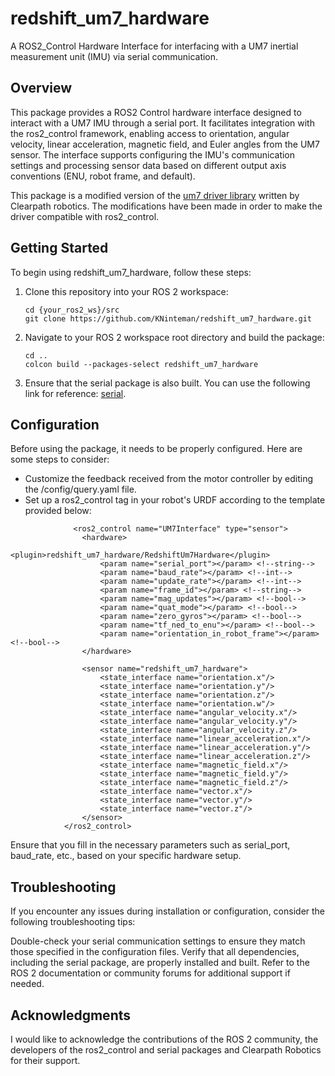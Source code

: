 # redshift_um7_hardware
A ROS2_Control Hardware Interface for interfacing with a UM7 inertial measurement unit (IMU) via serial communication.

## Overview
This package provides a ROS2 Control hardware interface designed to interact with a UM7 IMU through a serial port. It facilitates integration with the ros2_control framework, enabling access to orientation, angular velocity, linear acceleration, magnetic field, and Euler angles from the UM7 sensor. The interface supports configuring the IMU's communication settings and processing sensor data based on different output axis conventions (ENU, robot frame, and default).

This package is a modified version of the [um7 driver library](https://github.com/ros-drivers/um7/tree/ros2) written by Clearpath robotics. The modifications have been made in order to make the driver compatible with ros2_control.

## Getting Started
To begin using redshift_um7_hardware, follow these steps:

1. Clone this repository into your ROS 2 workspace:
   ```
   cd {your_ros2_ws}/src
   git clone https://github.com/KNinteman/redshift_um7_hardware.git
   ```
2. Navigate to your ROS 2 workspace root directory and build the package:
   ```
   cd ..
   colcon build --packages-select redshift_um7_hardware
   ```
3. Ensure that the serial package is also built. You can use the following link for reference: [serial](https://github.com/wjwwood/serial/tree/ros2?tab=MIT-1-ov-file).

## Configuration
Before using the package, it needs to be properly configured. Here are some steps to consider:

- Customize the feedback received from the motor controller by editing the /config/query.yaml file.
- Set up a ros2_control tag in your robot's URDF according to the template provided below:
```
              <ros2_control name="UM7Interface" type="sensor">
                <hardware>
                    <plugin>redshift_um7_hardware/RedshiftUm7Hardware</plugin>
                    <param name="serial_port"></param> <!--string-->
                    <param name="baud_rate"></param> <!--int-->
                    <param name="update_rate"></param> <!--int-->
                    <param name="frame_id"></param> <!--string-->
                    <param name="mag_updates"></param> <!--bool-->
                    <param name="quat_mode"></param> <!--bool-->
                    <param name="zero_gyros"></param> <!--bool-->
                    <param name="tf_ned_to_enu"></param> <!--bool-->
                    <param name="orientation_in_robot_frame"></param> <!--bool-->
                </hardware>

                <sensor name="redshift_um7_hardware">
                    <state_interface name="orientation.x"/>
                    <state_interface name="orientation.y"/>
                    <state_interface name="orientation.z"/>
                    <state_interface name="orientation.w"/>
                    <state_interface name="angular_velocity.x"/>
                    <state_interface name="angular_velocity.y"/>
                    <state_interface name="angular_velocity.z"/>
                    <state_interface name="linear_acceleration.x"/>
                    <state_interface name="linear_acceleration.y"/>
                    <state_interface name="linear_acceleration.z"/>
                    <state_interface name="magnetic_field.x"/>
                    <state_interface name="magnetic_field.y"/>
                    <state_interface name="magnetic_field.z"/>
                    <state_interface name="vector.x"/>
                    <state_interface name="vector.y"/>
                    <state_interface name="vector.z"/>
                </sensor>
            </ros2_control>
```
Ensure that you fill in the necessary parameters such as serial_port, baud_rate, etc., based on your specific hardware setup.

## Troubleshooting
If you encounter any issues during installation or configuration, consider the following troubleshooting tips:

Double-check your serial communication settings to ensure they match those specified in the configuration files.
Verify that all dependencies, including the serial package, are properly installed and built.
Refer to the ROS 2 documentation or community forums for additional support if needed.

## Acknowledgments
I would like to acknowledge the contributions of the ROS 2 community, the developers of the ros2_control and serial packages and Clearpath Robotics for their support.
